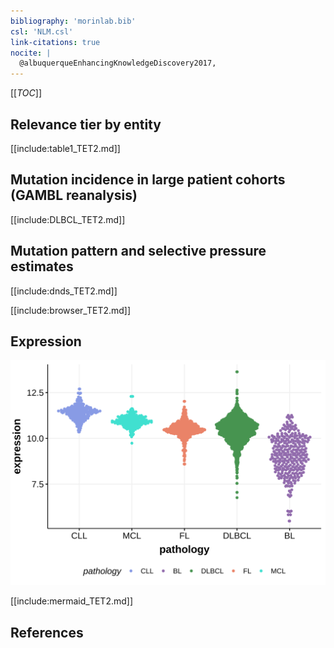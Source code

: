 ```yaml
---
bibliography: 'morinlab.bib'
csl: 'NLM.csl'
link-citations: true
nocite: |
  @albuquerqueEnhancingKnowledgeDiscovery2017, 
---
```

[[_TOC_]]



## Relevance tier by entity

[[include:table1_TET2.md]]

## Mutation incidence in large patient cohorts (GAMBL reanalysis)

[[include:DLBCL_TET2.md]]

## Mutation pattern and selective pressure estimates

[[include:dnds_TET2.md]]

[[include:browser_TET2.md]]

## Expression
![](images/gene_expression/TET2_by_pathology.svg)
<!-- ORIGIN: 28327945 -->
<!-- DLBCL: albuquerqueEnhancingKnowledgeDiscovery2017a -->

[[include:mermaid_TET2.md]]

## References

